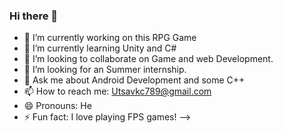 ### Hi there 👋

- 🔭 I’m currently working on this RPG Game
- 🌱 I’m currently learning Unity and C#
- 👯 I’m looking to collaborate on Game and web Development.
- 🤔 I’m looking for an Summer internship.
- 💬 Ask me about Android Development and some C++
- 📫 How to reach me: Utsavkc789@gmail.com
- 😄 Pronouns: He
- ⚡ Fun fact: I love playing FPS games!
-->
